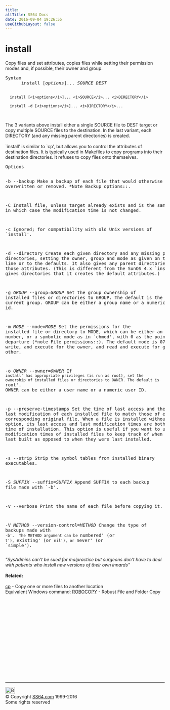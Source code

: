```yaml
---
title:
altTitle: SS64 Docs
date: 2016-09-04 19:26:55
useGithubLayout: false
---
```

<!-- #BeginLibraryItem "/Library/head_bash.lbi" --><!-- #EndLibraryItem --><h1>install</h1> 
<p>Copy files and set attributes, copies files while setting their 
permission modes and, if possible, their owner and group.</p>
<pre>Syntax
      install [<i>options</i>]... <i>SOURCE DEST</i>

      install [<i>options</i>]... <i>SOURCE</i>... <i>DIRECTORY</i>

      install -d [<i>options</i>]... <i>DIRECTORY</i>...
</pre>
<p> The 3 variants above install either a single SOURCE file to DEST target
or copy multiple SOURCE files to the destination. In the last variant,
each DIRECTORY (and any missing parent directories) is created.<br>
<br>
`install' is similar to `cp', but allows you to control the
attributes of destination files.  It is typically used in Makefiles to
copy programs into their destination directories.  It refuses to copy
files onto themselves.<br>
</p>
<pre>Options

-b
--backup
     Make a backup of each file that would otherwise be overwritten or
     removed.  *Note Backup options::.

-C
     Install file, unless target already exists and is the same file,
     in which case the modification time is not changed.

-c
     Ignored; for compatibility with old Unix versions of `install'.

-d
--directory
     Create each given directory and any missing parent directories,
     setting the owner, group and mode as given on the command line or
     to the defaults.  It also gives any parent directories it creates
     those attributes.  (This is different from the SunOS 4.x
     `install', which gives directories that it creates the default
     attributes.)

-g <i>GROUP</i>
--group=<i>GROUP</i>
     Set the group ownership of installed files or directories to
     GROUP. The default is the process's current group.  GROUP can be
     either a group name or a numeric group id.

-m <i>MODE</i>
--mode=<i>MODE</i>
     Set the permissions for the installed file or directory to MODE,
     which can be either an octal number, or a symbolic mode as in
     `chmod', with 0 as the point of departure (*note File
     permissions::).  The default mode is 0755--read, write, and execute
     for the owner, and read and execute for group and other.

-o <i>OWNER</i>
--owner=<i>OWNER</i>
     If `install' has appropriate privileges (is run as root), set the
     ownership of installed files or directories to OWNER. The default
     is `root'.  OWNER can be either a user name or a numeric user ID.

-p
--preserve-timestamps
     Set the time of last access and the time of last modification of
     each installed file to match those of each corresponding original
     file.  When a file is installed without this option, its last
     access and last modification times are both set to the time of
     installation.  This option is useful if you want to use the last
     modification times of installed files to keep track of when they
     were last built as opposed to when they were last installed.

-s
--strip
     Strip the symbol tables from installed binary executables.

-S <i>SUFFIX</i>
--suffix=<i>SUFFIX</i>
     Append SUFFIX to each backup file made with `-b'.

-v
--verbose
     Print the name of each file before copying it.

-V <i>METHOD</i>
--version-control=<i>METHOD</i>
     Change the type of backups made with `-b'.  The METHOD argument
     can be `numbered' (or `t'), `existing' (or `nil'), or `never' (or
     `simple').</pre>
<p><i class="quote">"SysAdmins can't be sued for malpractice but surgeons don't have to deal with patients who install new versions of their own innards"</i><br>
<br>
<b>Related:</b><br>
<br>
<a href="cp.html">cp</a> - Copy one or more files to another location<br>
Equivalent Windows command: <a href="../nt/robocopy.html">ROBOCOPY</a> - Robust File and Folder Copy </p><!-- #BeginLibraryItem "/Library/foot_bash.lbi" --><p>
<!-- bash300 -->
<ins class="adsbygoogle" style="display:inline-block;width:300px;height:250px" data-ad-client="ca-pub-6140977852749469" data-ad-slot="4615356305"></ins>
<script>
(adsbygoogle = window.adsbygoogle || []).push({});
</script></p>
<hr>
<div id="bl" class="footer"><a href="install.html#"><img src="../images/top.png" width="30" height="22" alt="Back to the Top"></a></div>
<div id="br" class="footer, tagline">© Copyright <a href="../index.html">SS64.com</a> 1999-2016<br>
Some rights reserved</div><!-- #EndLibraryItem -->

